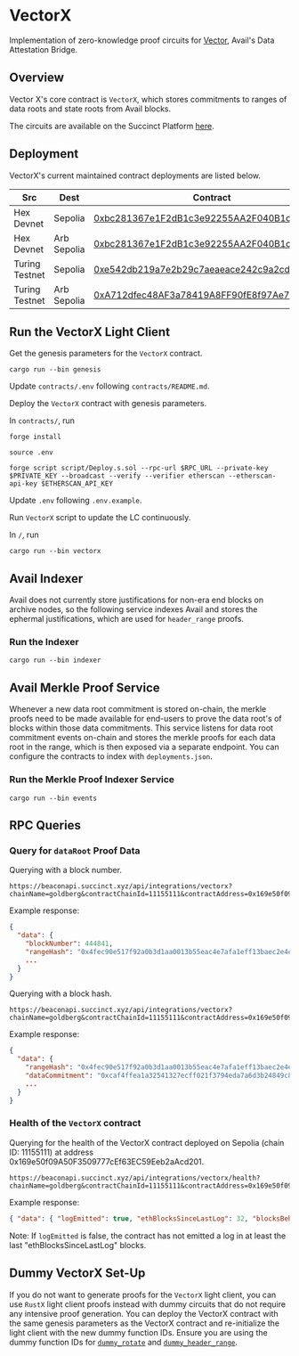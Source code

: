 # VectorX

Implementation of zero-knowledge proof circuits for [Vector](https://blog.availproject.org/data-attestation-bridge/), Avail's Data Attestation Bridge.

## Overview

Vector X's core contract is `VectorX`, which stores commitments to ranges of data roots and state
roots from Avail blocks.

The circuits are available on the Succinct Platform [here](https://platform.succinct.xyz/succinctlabs/vectorx).

## Deployment

VectorX's current maintained contract deployments are listed below.

| Src            | Dest       | Contract                                                                                           |
|----------------|------------|----------------------------------------------------------------------------------------------------|
| Hex Devnet     | Sepolia    | [0xbc281367e1F2dB1c3e92255AA2F040B1c642ec75](https://sepolia.etherscan.io/address/0xbc281367e1F2dB1c3e92255AA2F040B1c642ec75#events)                     |
| Hex Devnet     | Arb Sepolia| [0xbc281367e1F2dB1c3e92255AA2F040B1c642ec75](https://sepolia.arbiscan.io/address/0xbc281367e1F2dB1c3e92255AA2F040B1c642ec75#events) |
| Turing Testnet | Sepolia    | [0xe542db219a7e2b29c7aeaeace242c9a2cd528f96](https://sepolia.etherscan.io/address/0xe542db219a7e2b29c7aeaeace242c9a2cd528f96#events)                         |
| Turing Testnet | Arb Sepolia    | [0xA712dfec48AF3a78419A8FF90fE8f97Ae74680F0](https://sepolia.arbiscan.io/address/0xA712dfec48AF3a78419A8FF90fE8f97Ae74680F0#events)                         |


## Run the VectorX Light Client

Get the genesis parameters for the `VectorX` contract.

```
cargo run --bin genesis
```

Update `contracts/.env` following `contracts/README.md`.

Deploy the `VectorX` contract with genesis parameters.

In `contracts/`, run

```
forge install

source .env

forge script script/Deploy.s.sol --rpc-url $RPC_URL --private-key $PRIVATE_KEY --broadcast --verify --verifier etherscan --etherscan-api-key $ETHERSCAN_API_KEY
```

Update `.env` following `.env.example`.

Run `VectorX` script to update the LC continuously.

In `/`, run

```
cargo run --bin vectorx
```

## Avail Indexer

Avail does not currently store justifications for non-era end blocks on archive nodes, so the
following service indexes Avail and stores the ephermal justifications, which are used for `header_range`
proofs.

### Run the Indexer

```
cargo run --bin indexer
```

## Avail Merkle Proof Service

Whenever a new data root commitment is stored on-chain, the merkle proofs need to be made available for end-users to prove the data root's of blocks within those data commitments. This service listens for data root commitment events on-chain and stores the merkle proofs for each data root in the range, which is then exposed via a separate endpoint. You can configure the contracts to index with `deployments.json`.

### Run the Merkle Proof Indexer Service

```
cargo run --bin events
```

## RPC Queries

### Query for `dataRoot` Proof Data

Querying with a block number.

```
https://beaconapi.succinct.xyz/api/integrations/vectorx?chainName=goldberg&contractChainId=11155111&contractAddress=0x169e50f09A50F3509777cEf63EC59Eeb2aAcd201&blockNumber=444841
```

Example response:

```json
{
  "data": {
    "blockNumber": 444841,
    "rangeHash": "0x4fec90e517f92a0b3d1aa0013b55eac4e7afa1eff13baec2e4e7a105de412302",
    ...
  }
}
```

Querying with a block hash.

```
https://beaconapi.succinct.xyz/api/integrations/vectorx?chainName=goldberg&contractChainId=11155111&contractAddress=0x169e50f09A50F3509777cEf63EC59Eeb2aAcd201&blockHash=0x7f7f777f4a876d76b71615c329ece9c77ec582398cd92d381ae0257795336849
```

Example response:

```json
{
  "data": {
    "rangeHash": "0x4fec90e517f92a0b3d1aa0013b55eac4e7afa1eff13baec2e4e7a105de412302",
    "dataCommitment": "0xcaf4ffea1a32541327ecff021f3794eda7a6d3b24849c852d9b5118854f49fd5",
    ...
  }
}
```

### Health of the `VectorX` contract

Querying for the health of the VectorX contract deployed on Sepolia (chain ID: 11155111) at address 0x169e50f09A50F3509777cEf63EC59Eeb2aAcd201.

```
https://beaconapi.succinct.xyz/api/integrations/vectorx/health?chainName=goldberg&contractChainId=11155111&contractAddress=0x169e50f09A50F3509777cEf63EC59Eeb2aAcd201
```

Example response:

```json
{ "data": { "logEmitted": true, "ethBlocksSinceLastLog": 32, "blocksBehindHead": 81 } }
```

Note: If `logEmitted` is false, the contract has not emitted a log in at least the last "ethBlocksSinceLastLog" blocks.

## Dummy VectorX Set-Up

If you do not want to generate proofs for the `VectorX` light client, you can use `RustX` light client proofs instead with dummy circuits that do not require any intensive proof generation. You can deploy the VectorX contract with the same genesis parameters as the VectorX contract and re-initialize the light client with the new dummy function IDs. Ensure you are using the dummy function IDs for [`dummy_rotate`](https://alpha.succinct.xyz/avail/vectorx/releases/10) and [`dummy_header_range`](https://alpha.succinct.xyz/avail/vectorx/releases/9).
